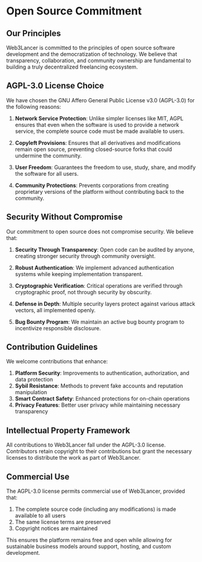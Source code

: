 # Open Source Commitment

## Our Principles

Web3Lancer is committed to the principles of open source software development and the democratization of technology. We believe that transparency, collaboration, and community ownership are fundamental to building a truly decentralized freelancing ecosystem.

## AGPL-3.0 License Choice

We have chosen the GNU Affero General Public License v3.0 (AGPL-3.0) for the following reasons:

1. **Network Service Protection**: Unlike simpler licenses like MIT, AGPL ensures that even when the software is used to provide a network service, the complete source code must be made available to users.

2. **Copyleft Provisions**: Ensures that all derivatives and modifications remain open source, preventing closed-source forks that could undermine the community.

3. **User Freedom**: Guarantees the freedom to use, study, share, and modify the software for all users.

4. **Community Protections**: Prevents corporations from creating proprietary versions of the platform without contributing back to the community.

## Security Without Compromise

Our commitment to open source does not compromise security. We believe that:

1. **Security Through Transparency**: Open code can be audited by anyone, creating stronger security through community oversight.

2. **Robust Authentication**: We implement advanced authentication systems while keeping implementation transparent.

3. **Cryptographic Verification**: Critical operations are verified through cryptographic proof, not through security by obscurity.

4. **Defense in Depth**: Multiple security layers protect against various attack vectors, all implemented openly.

5. **Bug Bounty Program**: We maintain an active bug bounty program to incentivize responsible disclosure.

## Contribution Guidelines

We welcome contributions that enhance:

1. **Platform Security**: Improvements to authentication, authorization, and data protection
2. **Sybil Resistance**: Methods to prevent fake accounts and reputation manipulation
3. **Smart Contract Safety**: Enhanced protections for on-chain operations
4. **Privacy Features**: Better user privacy while maintaining necessary transparency

## Intellectual Property Framework

All contributions to Web3Lancer fall under the AGPL-3.0 license. Contributors retain copyright to their contributions but grant the necessary licenses to distribute the work as part of Web3Lancer.

## Commercial Use

The AGPL-3.0 license permits commercial use of Web3Lancer, provided that:

1. The complete source code (including any modifications) is made available to all users
2. The same license terms are preserved
3. Copyright notices are maintained

This ensures the platform remains free and open while allowing for sustainable business models around support, hosting, and custom development.
